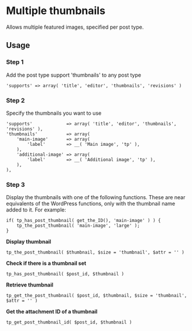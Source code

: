Multiple thumbnails
===================

Allows multiple featured images, specified per post type.

## Usage

### Step 1
Add the post type support 'thumbnails' to any post type

	'supports' => array( 'title', 'editor', 'thumbnails', 'revisions' )

### Step 2
Specify the thumbnails you want to use
	
	'supports'             => array( 'title', 'editor', 'thumbnails', 'revisions' ),
	'thumbnails'           => array(
		'main-image'       => array(
			'label'        => __( 'Main image', 'tp' ),
		),
		'additional-image' => array(
			'label'        => __( 'Additional image', 'tp' ),
		),
	),

### Step 3
Display the thumbnails with one of the following functions. These are near equivalents of the WordPress functions, only with the thumbnail name added to it. For example:
	
	if( tp_has_post_thumbnail( get_the_ID(), 'main-image' ) ) {
		tp_the_post_thumbnail( 'main-image', 'large' );
	}

**Display thumbnail**
	
	tp_the_post_thumbnail( $thumbnail, $size = 'thumbnail', $attr = '' )

**Check if there is a thumbnail set**
	
	tp_has_post_thumbnail( $post_id, $thumbnail )

**Retrieve thumbnail**
	
	tp_get_the_post_thumbnail( $post_id, $thumbnail, $size = 'thumbnail', $attr = '' )

**Get the attachment ID of a thumbnail**

	tp_get_post_thumbnail_id( $post_id, $thumbnail )